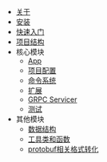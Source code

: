 - [关于](about)
- [安装](installation)
- [快速入门](quickstart)
- [项目结构](structure)
- 核心模块
    - [App](app)
    - [项目配置](configuration)
    - [命令系统](cmdline)
    - [扩展](extension)
    - [GRPC Servicer](servicer)
    - [测试](testing)
- 其他模块
    - [数据结构](datatypes)
    - [工具类和函数](utils)
    - [protobuf相关格式转化](format)
